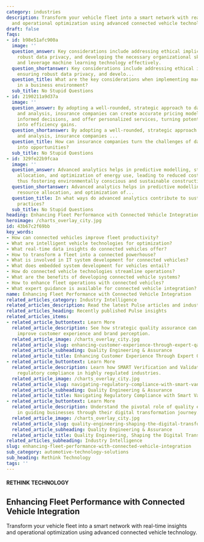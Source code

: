 ```yaml
---
category: industries
description: Transform your vehicle fleet into a smart network with real-time insights
  and operational optimization using advanced connected vehicle technology.
draft: false
faqs:
- id: b98e51afc900a
  image: ''
  question_answer: Key considerations include addressing ethical implications, ensuring
    robust data privacy, and developing the necessary organizational skillset to manage
    and leverage machine learning technology effectively.
  question_shortanswer: Key considerations include addressing ethical implications,
    ensuring robust data privacy, and develo...
  question_title: What are the key considerations when implementing machine learning
    in a business environment?
  sub_title: No Stupid Questions
- id: 2190211a9d37a
  image: ''
  question_answer: By adopting a well-rounded, strategic approach to data management
    and analysis, insurance companies can create accurate pricing models, make quick,
    informed decisions, and offer personalized services, turning potential hurdles
    into efficiency gains.
  question_shortanswer: By adopting a well-rounded, strategic approach to data management
    and analysis, insurance companies ...
  question_title: How can insurance companies turn the challenges of data analytics
    into opportunities?
  sub_title: No Stupid Questions
- id: 329fe22b9fcaa
  image: ''
  question_answer: Advanced analytics helps in predictive modelling, strategic resource
    allocation, and optimization of energy use, leading to reduced costs and waste,
    thus fostering environmentally conscious and sustainable construction methodologies.
  question_shortanswer: Advanced analytics helps in predictive modelling, strategic
    resource allocation, and optimization of...
  question_title: In what ways do advanced analytics contribute to sustainable construction
    practices?
  sub_title: No Stupid Questions
heading: Enhancing Fleet Performance with Connected Vehicle Integration
heroimage: /charts_overlay_city.jpg
id: 43b67c2f69bb
key_words:
- How can connected vehicles improve fleet productivity?
- What are intelligent vehicle technologies for optimization?
- What real-time data insights do connected vehicles offer?
- How to transform a fleet into a connected powerhouse?
- What is involved in IT system development for connected vehicles?
- What does embedded system development for vehicles entail?
- How do connected vehicle technologies streamline operations?
- What are the benefits of developing connected vehicle systems?
- How to enhance fleet operations with connected vehicles?
- What expert guidance is available for connected vehicle integration?
name: Enhancing Fleet Performance with Connected Vehicle Integration
related_articles_category: Industry Intelligence
related_articles_description: Read the latest Pulse articles and industry insights.
related_articles_heading: Recently published Pulse insights
related_articles_items:
- related_article_buttontext: Learn More
  related_article_description: See how strategic quality assurance can significantly
    improve customer experience and brand perception.
  related_article_image: /charts_overlay_city.jpg
  related_article_slug: enhancing-customer-experience-through-expert-qa
  related_article_subheading: Quality Engineering & Assurance
  related_article_title: Enhancing Customer Experience Through Expert QA
- related_article_buttontext: Learn More
  related_article_description: Learn how SMART Verification and Validation streamline
    regulatory compliance in highly regulated industries.
  related_article_image: /charts_overlay_city.jpg
  related_article_slug: navigating-regulatory-compliance-with-smart-vandv
  related_article_subheading: Quality Engineering & Assurance
  related_article_title: Navigating Regulatory Compliance with Smart VandV
- related_article_buttontext: Learn More
  related_article_description: Understand the pivotal role of quality engineering
    in guiding businesses through their digital transformation journey.
  related_article_image: /charts_overlay_city.jpg
  related_article_slug: quality-engineering-shaping-the-digital-transformation
  related_article_subheading: Quality Engineering & Assurance
  related_article_title: Quality Engineering, Shaping the Digital Transformation
related_articles_subheading: Industry Intelligence
slug: enhancing-fleet-performance-with-connected-vehicle-integration
sub_category: automotive-technology-solutions
sub_heading: Rethink Technology
tags: ''
---
```


#### RETHINK TECHNOLOGY
## Enhancing Fleet Performance with Connected Vehicle Integration
Transform your vehicle fleet into a smart network with real-time insights and operational optimization using advanced connected vehicle technology.